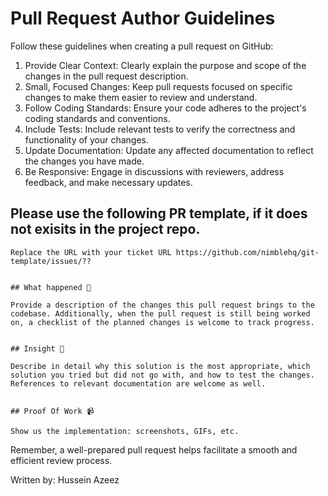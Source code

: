 # Pull Request Author Guidelines

Follow these guidelines when creating a pull request on GitHub:

1. Provide Clear Context: Clearly explain the purpose and scope of the changes in the pull request description.
2. Small, Focused Changes: Keep pull requests focused on specific changes to make them easier to review and understand.
3. Follow Coding Standards: Ensure your code adheres to the project's coding standards and conventions.
4. Include Tests: Include relevant tests to verify the correctness and functionality of your changes.
5. Update Documentation: Update any affected documentation to reflect the changes you have made.
6. Be Responsive: Engage in discussions with reviewers, address feedback, and make necessary updates.


## Please use the following PR template, if it does not exisits in the project repo.

```
Replace the URL with your ticket URL https://github.com/nimblehq/git-template/issues/??


## What happened 👀

Provide a description of the changes this pull request brings to the codebase. Additionally, when the pull request is still being worked on, a checklist of the planned changes is welcome to track progress.


## Insight 📝

Describe in detail why this solution is the most appropriate, which solution you tried but did not go with, and how to test the changes. References to relevant documentation are welcome as well.


## Proof Of Work 📹

Show us the implementation: screenshots, GIFs, etc.

```

Remember, a well-prepared pull request helps facilitate a smooth and efficient review process.

Written by: Hussein Azeez
